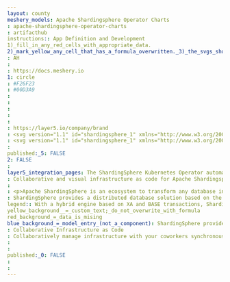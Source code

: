 ```yaml
---
layout: county 
meshery_models: Apache Shardingsphere Operator Charts
: apache-shardingsphere-operator-charts
: artifacthub
instructions:: App Definition and Development
1)_fill_in_any_red_cells_with_appropriate_data.
2)_mark_yellow_any_cell_that_has_a_formula_overwritten._3)_the_svgs_shouldn't_have_xml_header_they_are_added_programmatically_through_workflows: Database
: AH
: 
: https://docs.meshery.io
1: circle
: #F26F23
: #00D3A9
: 
: 
: 
: 
: 
: https://layer5.io/company/brand
: <svg version="1.1" id="shardingsphere_1" xmlns="http://www.w3.org/2000/svg" xmlns:xlink="http://www.w3.org/1999/xlink" x="0px",          y="0px" viewBox="0 0 511.4 508" style="enable-background:new 0 0 511.4 508;" xml:space="preserve">, <style type="text/css">,         .st0{fill:url(#SVGID_1_);},         .st1{fill:url(#SVGID_00000048479137264441295800000015305632511679783579_);},         .st2{fill:url(#SVGID_00000079444439365617513470000008873537078183004807_);},         .st3{fill:url(#SVGID_00000085244092594126811220000004870925416882340480_);},         .st4{fill:url(#SVGID_00000156551785585636839420000004672876962229801646_);},         .st5{fill:url(#SVGID_00000143596517035859543620000017165593322986315165_);},         .st6{fill:url(#SVGID_00000119116509585978813410000002870741405830441398_);},         .st7{fill:url(#SVGID_00000180335030621544976450000001730413184683921575_);},         .st8{fill:url(#SVGID_00000016792197068337254320000005485720738200154270_);},         .st9{fill:url(#SVGID_00000146473823591516210430000016330170840428982962_);},         .st10{fill:url(#SVGID_00000085227331647079081970000003660941282163252357_);},         .st11{fill:url(#SVGID_00000149346140678229851860000005578301544471231644_);}, </style>, <linearGradient id="SVGID_1_" gradientUnits="userSpaceOnUse" x1="-1134.8152" y1="853.1163" x2="-1133.6351" y2="853.1163" gradientTransform="matrix(-0.9999 1.029720e-02 1.029720e-02 0.9999 -734.8176 -531.4161)">,         <stop  offset="0" style="stop-color:#BED630"/>,         <stop  offset="1" style="stop-color:#58A947;stop-opacity:0.97"/>, </linearGradient>, <path class="st0" d="M407.6,312.3c0.4-1.5,0.8-3.1,1.1-4.7C408.3,309.2,408,310.8,407.6,312.3z"/>, <linearGradient id="SVGID_00000016788694437581376790000018212529496731700357_" gradientUnits="userSpaceOnUse" x1="-1137.8751" y1="841.6879" x2="-1135.8451" y2="841.6879" gradientTransform="matrix(-0.9999 1.029720e-02 1.029720e-02 0.9999 -734.8176 -531.4161)">,         <stop  offset="0" style="stop-color:#BED630"/>,         <stop  offset="1" style="stop-color:#58A947;stop-opacity:0.97"/>, </linearGradient>, <path style="fill:url(#SVGID_00000016788694437581376790000018212529496731700357_);" d="M409.7,303.3c0.7-3.2,1.3-6.4,1.9-9.6,         C411,297,410.4,300.2,409.7,303.3z"/>, <linearGradient id="SVGID_00000173139842408622046590000005020073825911816601_" gradientUnits="userSpaceOnUse" x1="-1131.9252" y1="862.5554" x2="-1131.3654" y2="862.5554" gradientTransform="matrix(-0.9999 1.029720e-02 1.029720e-02 0.9999 -734.8176 -531.4161)">,         <stop  offset="0" style="stop-color:#BED630"/>,         <stop  offset="1" style="stop-color:#58A947;stop-opacity:0.97"/>, </linearGradient>, <path style="fill:url(#SVGID_00000173139842408622046590000005020073825911816601_);" d="M405.4,320.4c0.2-0.6,0.4-1.3,0.5-1.9,         L405.4,320.4z"/>, <linearGradient id="SVGID_00000091017207141570692330000004232413531517249980_" gradientUnits="userSpaceOnUse" x1="-939.5352" y1="697.3776" x2="-922.8535" y2="697.3776" gradientTransform="matrix(-0.9999 1.029720e-02 1.029720e-02 0.9999 -734.8176 -531.4161)">,         <stop  offset="0" style="stop-color:#BED630"/>,         <stop  offset="1" style="stop-color:#58A947;stop-opacity:0.97"/>, </linearGradient>, <path style="fill:url(#SVGID_00000091017207141570692330000004232413531517249980_);" d="M195.2,152.6c5.4,2.9,11,5.4,16.8,7.5,         C206.5,157.3,200.9,154.8,195.2,152.6z"/>, <linearGradient id="SVGID_00000022522355804184397130000015095511671258988205_" gradientUnits="userSpaceOnUse" x1="-1238.1216" y1="795.8593" x2="-893.9634" y2="795.8593" gradientTransform="matrix(-0.9999 1.029720e-02 1.029720e-02 0.9999 -734.8176 -531.4161)">,         <stop  offset="0" style="stop-color:#F6C214"/>,         <stop  offset="1" style="stop-color:#EC7D23;stop-opacity:0.97"/>, </linearGradient>, <path style="fill:url(#SVGID_00000022522355804184397130000015095511671258988205_);" d="M266.4,73.1c0,0,158.2,48.3,145.3,220.6,         c-0.6,3.3-1.2,6.5-1.9,9.6c-0.3,1.4-0.7,2.9-1,4.3c-0.4,1.6-0.7,3.2-1.1,4.7c-0.5,2.1-1.1,4.1-1.6,6.1c-0.2,0.6-0.3,1.3-0.5,1.9,         c-27.2,95.6-98.5,142.2-155.7,161.5c-19.6,6.6-39.9,10.4-60.5,11.5c-6.5,0.4-13,0.3-19.4-0.1c28.4,10.1,58.4,15.1,88.6,14.7,         c141.2-1.4,254.5-116.1,253.1-256.2c-0.4-43.3-12-85.7-33.6-123.2c1.6,7,3.1,14.1,4.5,21.6c24.6,125.7-52.1,190.9-52.1,190.9,         s50.1-53.7,10-197.7c-21.8-78.2-58.4-108.2-60.8-110.9C344.8,3.7,317.3-5.2,288.1,2.8C207.6,44.3,266.4,73.1,266.4,73.1z"/>, <linearGradient id="SVGID_00000049937548423928793210000002938534346364514951_" gradientUnits="userSpaceOnUse" x1="-1138.8734" y1="789.5358" x2="-773.9839" y2="789.5358" gradientTransform="matrix(-0.9999 1.029720e-02 1.029720e-02 0.9999 -734.8176 -531.4161)">,         <stop  offset="0" style="stop-color:#EB7D23"/>,         <stop  offset="1" style="stop-color:#CB6526"/>, </linearGradient>, <path style="fill:url(#SVGID_00000049937548423928793210000002938534346364514951_);" d="M169.7,493.3c0.9,0,187.5,14.7,235.7-172.9,         c0.2-0.6,0.4-1.3,0.5-1.9c0.6-2,1.1-4.1,1.6-6.1c0.4-1.5,0.8-3.1,1.1-4.7c0.3-1.4,0.7-2.8,1-4.3c0.7-3.2,1.3-6.4,1.9-9.6,         C424.6,121.4,266.4,73.1,266.4,73.1s-58.8-28.8,21.7-70.2c-37,10-62.1,29.2-61.9,51c0.1,15.1,12.4,28.6,32.3,38.6,         c5.8,2.1,11.5,4.5,17.1,7.1c24.6,11.2,46.7,27.1,65.1,46.9c27.9,30.2,44.7,68.3,45.2,109.9c1,99.7-92.6,181.4-209.1,182.6,         c-47.9,0.5-92.2-12.7-127.9-35.4C79.2,444.9,121.4,476.1,169.7,493.3z"/>, <linearGradient id="SVGID_00000134943453715727181270000003671591662654011016_" gradientUnits="userSpaceOnUse" x1="-1133.6351" y1="858.5318" x2="-1131.9252" y2="858.5318" gradientTransform="matrix(-0.9999 1.029720e-02 1.029720e-02 0.9999 -734.8176 -531.4161)">,         <stop  offset="0" style="stop-color:#BED630"/>,         <stop  offset="1" style="stop-color:#58A947;stop-opacity:0.97"/>, </linearGradient>, <path style="fill:url(#SVGID_00000134943453715727181270000003671591662654011016_);" d="M405.9,318.5c0.6-2,1.1-4.1,1.6-6.1,         C407,314.4,406.5,316.4,405.9,318.5z"/>, <linearGradient id="SVGID_00000126284252159219576130000009521538708747432090_" gradientUnits="userSpaceOnUse" x1="-1135.8451" y1="848.6325" x2="-1134.8152" y2="848.6325" gradientTransform="matrix(-0.9999 1.029720e-02 1.029720e-02 0.9999 -734.8176 -531.4161)">,         <stop  offset="0" style="stop-color:#BED630"/>,         <stop  offset="1" style="stop-color:#58A947;stop-opacity:0.97"/>, </linearGradient>, <path style="fill:url(#SVGID_00000126284252159219576130000009521538708747432090_);" d="M408.7,307.6c0.3-1.4,0.7-2.8,1-4.3,         C409.4,304.8,409,306.2,408.7,307.6z"/>, <linearGradient id="SVGID_00000169536039413351168190000010882704550492390033_" gradientUnits="userSpaceOnUse" x1="133.6252" y1="499.9456" x2="133.6252" y2="499.9456" gradientTransform="matrix(1 0 0 -1 0 704.0111)">,         <stop  offset="0" style="stop-color:#BED630"/>,         <stop  offset="1" style="stop-color:#58A947;stop-opacity:0.97"/>, </linearGradient>, <path style="fill:url(#SVGID_00000169536039413351168190000010882704550492390033_);" d="M133.6,204.1"/>, <linearGradient id="SVGID_00000096774566774790217440000002753567093049692549_" gradientUnits="userSpaceOnUse" x1="5.161326e-03" y1="495.9446" x2="288.7552" y2="495.9446" gradientTransform="matrix(1 0 0 -1 0 704.0111)">,         <stop  offset="0" style="stop-color:#F89E1D"/>,         <stop  offset="1" style="stop-color:#F26F23;stop-opacity:0.97"/>, </linearGradient>, <path style="fill:url(#SVGID_00000096774566774790217440000002753567093049692549_);" d="M211.9,160.1c-5.8-2.1-11.4-4.6-16.8-7.5,         c-28.5-15.4-47.1-40.4-47.4-68.8c0-1.4,0-2.9,0.1-4.3c1.9-33.7,29.8-62.7,69.1-75.7C118.4,18.6,38.5,89.2,10.7,181.8,         c12.1-5.1,25.1-7.7,38.2-7.7c53.8,0,97.5,43.3,97.5,96.7s-43.6,96.7-97.5,96.7c-7.9,0-15.7-1-23.4-2.8c1.2,2.4,2.4,4.8,3.7,7.2,         c3,5.7,6.2,11.2,9.5,16.6c15.4,21.9,56.4,23.8,89.2,23.9c92.2,0.4,161.6-64.8,160.9-139.2C288.3,225.3,257.6,183.5,211.9,160.1z"/>, <linearGradient id="SVGID_00000118383706173138645060000005765569012560404635_" gradientUnits="userSpaceOnUse" x1="0" y1="433.1856" x2="288.75" y2="433.1856" gradientTransform="matrix(1 0 0 -1 0 704.0111)">,         <stop  offset="0" style="stop-color:#BED630"/>,         <stop  offset="1" style="stop-color:#58A947;stop-opacity:0.97"/>, </linearGradient>, <path style="fill:url(#SVGID_00000118383706173138645060000005765569012560404635_);" d="M146.3,270.8c0-53.4-43.6-96.7-97.5-96.7,         c-13.1,0-26.1,2.6-38.2,7.7c-2.2,7.3-4.1,14.7-5.6,22.3c-11,54.3-3.8,110.7,20.4,160.5c7.7,1.9,15.5,2.8,23.4,2.8,         C102.7,367.5,146.3,324.2,146.3,270.8z"/>, <linearGradient id="SVGID_00000144320157633982040090000008634866747267698359_" gradientUnits="userSpaceOnUse" x1="-48.6548" y1="433.1856" x2="146.3252" y2="433.1856" gradientTransform="matrix(1 0 0 -1 0 704.0111)">,         <stop  offset="0" style="stop-color:#ED7452;stop-opacity:0.97"/>,         <stop  offset="3.000000e-02" style="stop-color:#EC7350;stop-opacity:0.97"/>,         <stop  offset="1" style="stop-color:#DC4227;stop-opacity:0.97"/>, </linearGradient>, <path style="fill:url(#SVGID_00000144320157633982040090000008634866747267698359_);" d="M146.3,270.8c0-53.4-43.6-96.7-97.5-96.7,         c-13.1,0-26.1,2.6-38.2,7.7c-2.2,7.3-4.1,14.7-5.6,22.3c-11,54.3-3.8,110.7,20.4,160.5c7.7,1.9,15.5,2.8,23.4,2.8,         C102.7,367.5,146.3,324.2,146.3,270.8z"/>, </svg>, 
: <svg version="1.1" id="shardingsphere_1" xmlns="http://www.w3.org/2000/svg" xmlns:xlink="http://www.w3.org/1999/xlink" x="0px", 	 y="0px" viewBox="0 0 511.4 508" style="enable-background:new 0 0 511.4 508;" xml:space="preserve">, <style type="text/css">, 	.st0{fill:#FFFFFF;}, 	.st1{opacity:0.7;fill:#FFFFFF;}, 	.st2{opacity:0.8;fill:#FFFFFF;}, 	.st3{opacity:0.9;fill:#FFFFFF;}, </style>, <path class="st0" d="M407.6,312.3c0.4-1.5,0.8-3.1,1.1-4.7C408.3,309.2,408,310.8,407.6,312.3z"/>, <path class="st0" d="M409.7,303.3c0.7-3.2,1.3-6.4,1.9-9.6C411,297,410.4,300.2,409.7,303.3z"/>, <path class="st0" d="M405.4,320.4c0.2-0.6,0.4-1.3,0.5-1.9L405.4,320.4z"/>, <path class="st0" d="M195.2,152.6c5.4,2.9,11,5.4,16.8,7.5C206.5,157.3,200.9,154.8,195.2,152.6z"/>, <path class="st1" d="M266.4,73.1c0,0,158.2,48.3,145.3,220.6c-0.6,3.3-1.2,6.5-1.9,9.6c-0.3,1.4-0.7,2.9-1,4.3, 	c-0.4,1.6-0.7,3.2-1.1,4.7c-0.5,2.1-1.1,4.1-1.6,6.1c-0.2,0.6-0.3,1.3-0.5,1.9c-27.2,95.6-98.5,142.2-155.7,161.5, 	c-19.6,6.6-39.9,10.4-60.5,11.5c-6.5,0.4-13,0.3-19.4-0.1c28.4,10.1,58.4,15.1,88.6,14.7c141.2-1.4,254.5-116.1,253.1-256.2, 	c-0.4-43.3-12-85.7-33.6-123.2c1.6,7,3.1,14.1,4.5,21.6c24.6,125.7-52.1,190.9-52.1,190.9s50.1-53.7,10-197.7, 	c-21.8-78.2-58.4-108.2-60.8-110.9C344.8,3.7,317.3-5.2,288.1,2.8C207.6,44.3,266.4,73.1,266.4,73.1z"/>, <path class="st2" d="M169.7,493.3c0.9,0,187.5,14.7,235.7-172.9c0.2-0.6,0.4-1.3,0.5-1.9c0.6-2,1.1-4.1,1.6-6.1, 	c0.4-1.5,0.8-3.1,1.1-4.7c0.3-1.4,0.7-2.8,1-4.3c0.7-3.2,1.3-6.4,1.9-9.6C424.6,121.4,266.4,73.1,266.4,73.1s-58.8-28.8,21.7-70.2, 	c-37,10-62.1,29.2-61.9,51c0.1,15.1,12.4,28.6,32.3,38.6c5.8,2.1,11.5,4.5,17.1,7.1c24.6,11.2,46.7,27.1,65.1,46.9, 	c27.9,30.2,44.7,68.3,45.2,109.9c1,99.7-92.6,181.4-209.1,182.6c-47.9,0.5-92.2-12.7-127.9-35.4C79.2,444.9,121.4,476.1,169.7,493.3, 	z"/>, <path class="st0" d="M405.9,318.5c0.6-2,1.1-4.1,1.6-6.1C407,314.4,406.5,316.4,405.9,318.5z"/>, <path class="st0" d="M408.7,307.6c0.3-1.4,0.7-2.8,1-4.3C409.4,304.8,409,306.2,408.7,307.6z"/>, <path class="st0" d="M133.6,204.1"/>, <path class="st3" d="M211.9,160.1c-5.8-2.1-11.4-4.6-16.8-7.5c-28.5-15.4-47.1-40.4-47.4-68.8c0-1.4,0-2.9,0.1-4.3, 	c1.9-33.7,29.8-62.7,69.1-75.7C118.4,18.6,38.5,89.2,10.7,181.8c12.1-5.1,25.1-7.7,38.2-7.7c53.8,0,97.5,43.3,97.5,96.7, 	s-43.6,96.7-97.5,96.7c-7.9,0-15.7-1-23.4-2.8c1.2,2.4,2.4,4.8,3.7,7.2c3,5.7,6.2,11.2,9.5,16.6c15.4,21.9,56.4,23.8,89.2,23.9, 	c92.2,0.4,161.6-64.8,160.9-139.2C288.3,225.3,257.6,183.5,211.9,160.1z"/>, <path class="st0" d="M146.3,270.8c0-53.4-43.6-96.7-97.5-96.7c-13.1,0-26.1,2.6-38.2,7.7c-2.2,7.3-4.1,14.7-5.6,22.3, 	c-11,54.3-3.8,110.7,20.4,160.5c7.7,1.9,15.5,2.8,23.4,2.8C102.7,367.5,146.3,324.2,146.3,270.8z"/>, <path class="st0" d="M146.3,270.8c0-53.4-43.6-96.7-97.5-96.7c-13.1,0-26.1,2.6-38.2,7.7c-2.2,7.3-4.1,14.7-5.6,22.3, 	c-11,54.3-3.8,110.7,20.4,160.5c7.7,1.9,15.5,2.8,23.4,2.8C102.7,367.5,146.3,324.2,146.3,270.8z"/>, </svg>, 
: 
published:_5: FALSE
2: FALSE
: 
layer5_integration_pages: The ShardingSphere Kubernetes Operator automates provisioning, management, and operations of ShardingSphere Proxy clusters running on Kubernetes.
: Collaborative and visual infrastructure as code for Apache Shardingsphere Operator Charts
: 
: <p>Apache ShardingSphere is an ecosystem to transform any database into a distributed database system, and enhance it with sharding, elastic scaling, encryption features & more.</p>, <p>,     Collaboratively and visually diagram your cloud native infrastructure with GitOps-style pipeline integration. Design, test, and manage configuration your Kubernetes-based, containerized applications as a visual topology., </p>, <p>,     Looking for best practice cloud native design and deployment best practices? Choose from thousands of pre-built components in MeshMap. Choose from hundreds of ready-made design patterns by importing templates from Meshery Catalog or use our low code designer, MeshMap, to create and deploy your own cloud native infrastructure designs., </p>
: ShardingSphere provides a distributed database solution based on the underlying database, which can scale computing and storage horizontally.
legend:: With a hybrid engine based on XA and BASE transactions, ShardingSphere provides distributed transaction capabilities on top of standalone databases, enabling data security across underlying data sources.
yellow_background__=_custom_text;_do_not_overwrite_with_formula
red_background_=_data_is_mising
blue_background_=_model_entry_(not_a_component): ShardingSphere provides flexible read/write splitting capabilities and can achieve read access load balancing based on the understanding of SQL semantics and the ability to perceive the underlying database topology.
: Collaborative Infrastructure as Code
: Collaboratively manage infrastructure with your coworkers synchronously sharing the same designs.
: 
: 
published:_0: FALSE
: 
: 
---
```

